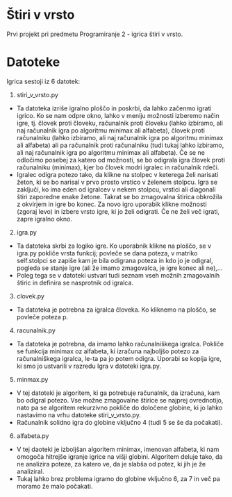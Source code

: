# Štiri v vrsto
Prvi projekt pri predmetu Programiranje 2 - igrica štiri v vrsto. 

# Datoteke
Igrica sestoji iz 6 datotek:

1. stiri_v_vrsto.py
- Ta datoteka izriše igralno ploščo in poskrbi, da lahko začenmo igrati igrico. Ko se nam odpre okno, lahko v meniju možnosti izberemo način igre, tj. človek proti človeku, računalnik proti človeku (lahko izbiramo, ali naj računalnik igra po algoritmu minimax ali alfabeta), človek proti računalniku (lahko izbiramo, ali naj računalnik igra po algoritmu minimax ali alfabeta) ali pa računalnik proti računalniku (tudi tukaj lahko izbiramo, ali naj računalnik igra po algoritmu minimax ali alfabeta). Če se ne odločimo posebej za katero od možnosti, se bo odigrala igra človek proti računalniku (minimax), kjer bo človek modri igralec in računalnik rdeči. 
- Igralec odigra potezo tako, da klikne na stolpec v keterega želi narisati žeton, ki se bo narisal v prvo prosto vrstico v želenem stolpcu. Igra se zaključi, ko ima eden od igralcev v nekem stolpcu, vrstici ali diagonali štiri zaporedne enake žetone. Takrat se bo zmagovalna štirica obkrožila z okvirjem in igre bo konec. Za novo igro uporabik klikne možnosti (zgoraj levo) in izbere vrsto igre, ki jo želi odigrati. Če ne želi več igrati, zapre igralno okno.

2. igra.py
- Ta datoteka skrbi za logiko igre. Ko uporabnik klikne na ploščo, se v igra.py pokliče vrsta funkcij; povleče se dana poteza, v matriko self.stolpci se zapiše kam je bila odigrana poteza in kdo jo je odigral, pogleda se stanje igre (ali že imamo zmagovalca, je igre konec ali ne),... 
- Poleg tega se v datoteki ustvari tudi seznam vseh možnih zmagovalnih štiric in definira se nasprotnik od igralca. 

3. clovek.py
- Ta datoteka je potrebna za igralca človeka. Ko kliknemo na ploščo, se povleče poteza p.

4. racunalnik.py
- Ta datoteka je potrebna, da imamo lahko računalniškega igralca. Pokliče se funkcija minimax oz alfabeta, ki izračuna najboljšo potezo za računalniškega igralca, le-ta pa jo potem odigra. Uporabi se kopija igre, ki smo jo ustvarili v razredu Igra v datoteki igra.py.

5. minmax.py
- V tej datoteki je algoritem, ki ga potrebuje računalnik, da izračuna, kam bo odigral potezo. Vse možne zmagovalne štirice se najprej ovrednotijo, nato pa se algoritem rekurzivno pokliče do določene globine, ki jo lahko nastavimo na vrhu datoteke stiri_v_vrsto.py.
- Računalnik solidno igra do globine vključno 4 (tudi 5 se še da počakati).

6. alfabeta.py
- V tej daoteki je izboljšan algoritem minimax, imenovan alfabeta, ki nam omogoča hitrejše igranje igrice na višji globini. Algoritem deluje tako, da ne analizira poteze, za katero ve, da je slabša od potez, ki jih je že analiziral. 
- Tukaj lahko brez problema igramo do globine vključno 6, za 7 in več pa moramo že malo počakati.  




